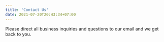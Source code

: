 ```yaml
---
title: 'Contact Us'
date: 2021-07-20T20:43:34+07:00
---
```


Please direct all business inquiries and questions to our email and we get back to you.
